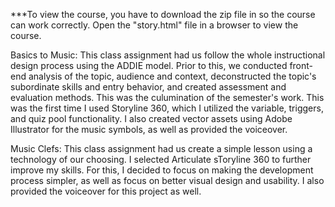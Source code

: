 ***To view the course, you have to download the zip file in so the course can work correctly. Open the "story.html" file in a browser to view the course.


Basics to Music:
This class assignment had us follow the whole instructional design process using the ADDIE model. Prior to this, we conducted front-end analysis of the topic, audience and context, deconstructed the topic's subordinate skills and entry behavior, and created assessment and evaluation methods. This was the culumination of the semester's work. This was the first time I used Storyline 360, which I utilized the variable, triggers, and quiz pool functionality. I also created vector assets using Adobe Illustrator for the music symbols, as well as provided the voiceover.

Music Clefs:
This class assignment had us create a simple lesson using a technology of our choosing. I selected Articulate sToryline 360 to further improve my skills. For this, I decided to focus on making the development process simpler, as well as focus on better visual design and usability. I also provided the voiceover for this project as well.